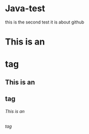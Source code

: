 # Java-test
this is the second test
it is about github
# This is an <h1> tag
## This is an <h2> tag
###### This is an <h6> tag
